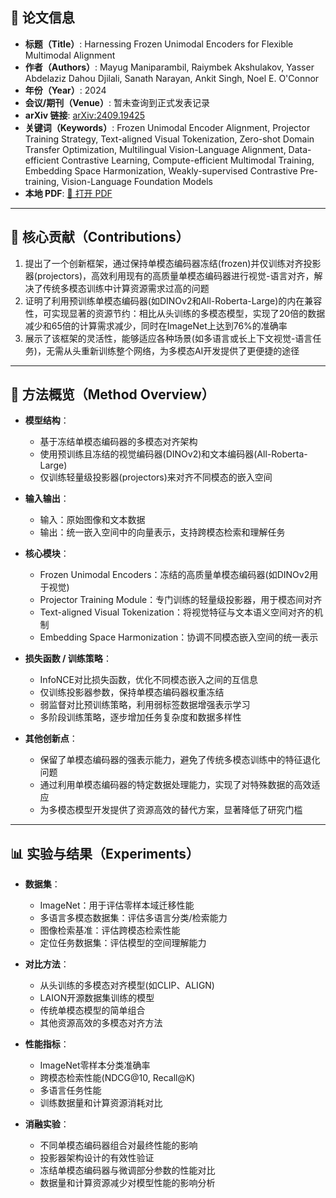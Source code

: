 ## 📘 论文信息

- **标题（Title）**: Harnessing Frozen Unimodal Encoders for Flexible Multimodal Alignment
- **作者（Authors）**: Mayug Maniparambil, Raiymbek Akshulakov, Yasser Abdelaziz Dahou Djilali, Sanath Narayan, Ankit Singh, Noel E. O'Connor
- **年份（Year）**: 2024
- **会议/期刊（Venue）**: 暂未查询到正式发表记录
- **arXiv 链接**: [arXiv:2409.19425](https://arxiv.org/abs/2409.19425)  
- **关键词（Keywords）**: Frozen Unimodal Encoder Alignment, Projector Training Strategy, Text-aligned Visual Tokenization, Zero-shot Domain Transfer Optimization, Multilingual Vision-Language Alignment, Data-efficient Contrastive Learning, Compute-efficient Multimodal Training, Embedding Space Harmonization, Weakly-supervised Contrastive Pre-training, Vision-Language Foundation Models
- **本地 PDF**: [📂 打开 PDF](paper/Harnessing_Frozen_Unimodal_Encoders.pdf)

---

## 🎯 核心贡献（Contributions）

1. 提出了一个创新框架，通过保持单模态编码器冻结(frozen)并仅训练对齐投影器(projectors)，高效利用现有的高质量单模态编码器进行视觉-语言对齐，解决了传统多模态训练中计算资源需求过高的问题 
2. 证明了利用预训练单模态编码器(如DINOv2和All-Roberta-Large)的内在兼容性，可实现显著的资源节约：相比从头训练的多模态模型，实现了20倍的数据减少和65倍的计算需求减少，同时在ImageNet上达到76%的准确率 
3. 展示了该框架的灵活性，能够适应各种场景(如多语言或长上下文视觉-语言任务)，无需从头重新训练整个网络，为多模态AI开发提供了更便捷的途径 

---

## 🧠 方法概览（Method Overview）

- **模型结构**：
  - 基于冻结单模态编码器的多模态对齐架构
  - 使用预训练且冻结的视觉编码器(DINOv2)和文本编码器(All-Roberta-Large)
  - 仅训练轻量级投影器(projectors)来对齐不同模态的嵌入空间

- **输入输出**：
  - 输入：原始图像和文本数据
  - 输出：统一嵌入空间中的向量表示，支持跨模态检索和理解任务

- **核心模块**：
  - Frozen Unimodal Encoders：冻结的高质量单模态编码器(如DINOv2用于视觉)
  - Projector Training Module：专门训练的轻量级投影器，用于模态间对齐
  - Text-aligned Visual Tokenization：将视觉特征与文本语义空间对齐的机制
  - Embedding Space Harmonization：协调不同模态嵌入空间的统一表示 

- **损失函数 / 训练策略**：
  - InfoNCE对比损失函数，优化不同模态嵌入之间的互信息
  - 仅训练投影器参数，保持单模态编码器权重冻结
  - 弱监督对比预训练策略，利用弱标签数据增强表示学习
  - 多阶段训练策略，逐步增加任务复杂度和数据多样性

- **其他创新点**：
  - 保留了单模态编码器的强表示能力，避免了传统多模态训练中的特征退化问题
  - 通过利用单模态编码器的特定数据处理能力，实现了对特殊数据的高效适应
  - 为多模态模型开发提供了资源高效的替代方案，显著降低了研究门槛

---

## 📊 实验与结果（Experiments）

- **数据集**：
  - ImageNet：用于评估零样本域迁移性能
  - 多语言多模态数据集：评估多语言分类/检索能力
  - 图像检索基准：评估跨模态检索性能
  - 定位任务数据集：评估模型的空间理解能力

- **对比方法**：
  - 从头训练的多模态对齐模型(如CLIP、ALIGN)
  - LAION开源数据集训练的模型
  - 传统单模态模型的简单组合
  - 其他资源高效的多模态对齐方法

- **性能指标**：
  - ImageNet零样本分类准确率
  - 跨模态检索性能(NDCG@10, Recall@K)
  - 多语言任务性能
  - 训练数据量和计算资源消耗对比

- **消融实验**：
  - 不同单模态编码器组合对最终性能的影响
  - 投影器架构设计的有效性验证
  - 冻结单模态编码器与微调部分参数的性能对比
  - 数据量和计算资源减少对模型性能的影响分析 